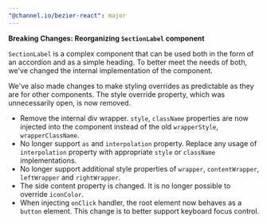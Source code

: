 ```yaml
---
"@channel.io/bezier-react": major
---
```


**Breaking Changes: Reorganizing `SectionLabel` component**

`SectionLabel` is a complex component that can be used both in the form of an accordion and as a simple heading. To better meet the needs of both, we've changed the internal implementation of the component.

We've also made changes to make styling overrides as predictable as they are for other components. The style override property, which was unnecessarily open, is now removed.

- Remove the internal div wrapper. `style`, `className` properties are now injected into the component instead of the old `wrapperStyle`, `wrapperClassName`.
- No longer support `as` and `interpolation` property. Replace any usage of `interpolation` property with appropriate `style` or `className` implementations.
- No longer support additional style properties of `wrapper`, `contentWrapper`, `leftWrapper` and `rightWrapper`.
- The side content property is changed. It is no longer possible to override `iconColor`.
- When injecting `onClick` handler, the root element now behaves as a `button` element. This change is to better support keyboard focus control.

